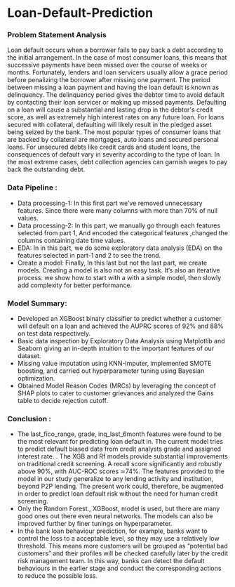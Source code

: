 # Loan-Default-Prediction

### **Problem Statement Analysis**
Loan default occurs when a borrower fails to pay back a debt according to the initial arrangement. In the case of most consumer loans, this means that successive payments have been missed over the course of weeks or months. Fortunately, lenders and loan servicers usually allow a grace period before penalizing the borrower after missing one payment. The period between missing a loan payment and having the loan default is known as delinquency. The delinquency period gives the debtor time to avoid default by contacting their loan servicer or making up missed payments.
Defaulting on a loan will cause a substantial and lasting drop in the debtor's credit score, as well as extremely high interest rates on any future loan. For loans secured with collateral, defaulting will likely result in the pledged asset being seized by the bank. The most popular types of consumer loans that are backed by collateral are mortgages, auto loans and secured personal loans. For unsecured debts like credit cards and student loans, the consequences of default vary in severity according to the type of loan. In the most extreme cases, debt collection agencies can garnish wages to pay back the outstanding debt.



### Data Pipeline :
* Data processing-1: In this first part we’ve removed unnecessary features. Since there were many columns with more than 70% of null values.
* Data processing-2: In this part, we manually go through each features selected from part 1, And encoded the categorical features ,changed the columns containing date time values.
* EDA: In in this part, we do some exploratory data analysis (EDA) on the features selected in part-1 and 2 to see the trend.
* Create a model: Finally, In this last but not the last part, we create models. Creating a model is also not an easy task. It’s also an iterative process. we show how to start with a with a simple model, then slowly add complexity for better performance.

### Model Summary:
* Developed an XGBoost binary classifier to predict whether a customer will default on a loan and achieved the AUPRC scores of 92% and 88% on test data respectively.
* Basic data inspection by Exploratory Data Analysis using Matplotlib and Seaborn giving an in-depth intuition to the important features of our dataset.
* Missing value imputation using KNN-Imputer, implemented SMOTE boosting, and carried out hyperparameter tuning using Bayesian optimization.
* Obtained Model Reason Codes (MRCs) by leveraging the concept of SHAP plots to cater to customer grievances and analyzed the Gains table to decide rejection cutoff.

### Conclusion :
* The last_fico_range, grade, inq_last_6month features were found to be the most relevant for predicting loan default in. The current model tries to predict default biased data from credit analysts grade and assigned interest rate. . The XGB and Rf models provide substantial improvements on traditional credit screening. A recall score significantly and robustly above 90%, with AUC-ROC scores ≃74%. The features provided to the model in our study generalize to any lending activity and institution, beyond P2P lending. The present work could, therefore, be augmented in order to predict loan default risk without the need for human credit screening.
* Only the Random Forest., XGBoost, model is used, but there are many good ones out there even neural networks. The models can also be improved further by finer tunings on hyperparameter.
* In the bank loan behaviour prediction, for example, banks want to control the loss to a acceptable level, so they may use a relatively low threshold. This means more customers will be grouped as “potential bad customers” and their profiles will be checked carefully later by the credit risk management team. In this way, banks can detect the default behaviours in the earlier stage and conduct the corresponding actions to reduce the possible loss.


